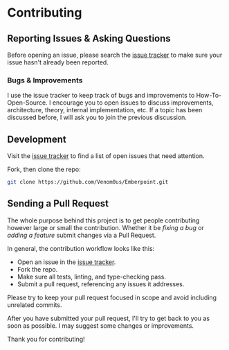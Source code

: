 # Contributing

## Reporting Issues & Asking Questions

Before opening an issue, please search the [issue tracker](https://github.com/Venom0us/Emberpoint/issues) to make sure your issue hasn't already been reported.

### Bugs & Improvements

I use the issue tracker to keep track of bugs and improvements to How-To-Open-Source. I encourage you to open issues to discuss improvements, architecture, theory, internal implementation, etc. If a topic has been discussed before, I will ask you to join the previous discussion.

## Development

Visit the [issue tracker](https://github.com/Venom0us/Emberpoint/issues) to find a list of open issues that need attention.

Fork, then clone the repo:

```sh
git clone https://github.com/Venom0us/Emberpoint.git
```

## Sending a Pull Request

The whole purpose behind this project is to get people contributing however large or small the contribution. Whether it be _fixing a bug_ or _adding a feature_ submit changes via a Pull Request.

In general, the contribution workflow looks like this:

- Open an issue in the [issue tracker](https://github.com/Venom0us/Emberpoint/issues).
- Fork the repo.
- Make sure all tests, linting, and type-checking pass.
- Submit a pull request, referencing any issues it addresses.

Please try to keep your pull request focused in scope and avoid including unrelated commits.

After you have submitted your pull request, I'll try to get back to you as soon as possible. I may suggest some changes or improvements.

Thank you for contributing!
